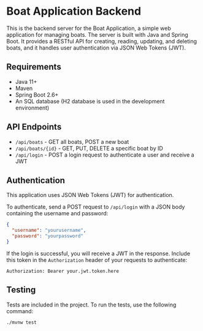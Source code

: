 # Boat Application Backend

This is the backend server for the Boat Application, a simple web application for managing boats. The server is built with Java and Spring Boot. It provides a RESTful API for creating, reading, updating, and deleting boats, and it handles user authentication via JSON Web Tokens (JWT).

## Requirements

- Java 11+
- Maven
- Spring Boot 2.6+
- An SQL database (H2 database is used in the development environment)

## API Endpoints

- `/api/boats` - GET all boats, POST a new boat
- `/api/boats/{id}` - GET, PUT, DELETE a specific boat by ID
- `/api/login` - POST a login request to authenticate a user and receive a JWT

## Authentication

This application uses JSON Web Tokens (JWT) for authentication. 

To authenticate, send a POST request to `/api/login` with a JSON body containing the username and password:

```json
{
  "username": "yourusername",
  "password": "yourpassword"
}
```

If the login is successful, you will receive a JWT in the response. Include this token in the `Authorization` header of your requests to authenticate:

```
Authorization: Bearer your.jwt.token.here
```

## Testing

Tests are included in the project. To run the tests, use the following command:

```
./mvnw test
```
